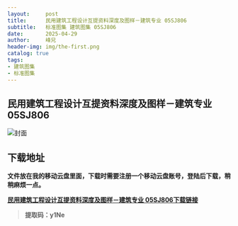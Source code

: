 ```yaml
---
layout:     post
title:      民用建筑工程设计互提资料深度及图样－建筑专业 05SJ806
subtitle:   标准图集 建筑图集 05SJ806
date:       2025-04-29
author:     峰兄
header-img: img/the-first.png
catalog: true
tags:
- 建筑图集
- 标准图集
---
```

## 民用建筑工程设计互提资料深度及图样－建筑专业 05SJ806
![封面](https://pic1.imgdb.cn/item/680f206f58cb8da5c8d1c886.png)

## 下载地址 ##
**文件放在我的移动云盘里面，下载时需要注册一个移动云盘账号，登陆后下载，稍稍麻烦一点。**  
  
[**民用建筑工程设计互提资料深度及图样－建筑专业 05SJ806下载链接**](https://caiyun.139.com/m/i?105CpoA8GftqU)

> **提取码：y1Ne**
